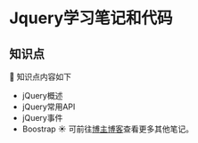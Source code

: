 # Jquery学习笔记和代码
## 知识点  
🌈 知识点内容如下
- jQuery概述
- jQuery常用API
- jQuery事件
- Boostrap
☀️ 可前往[博主博客](https://ppgo8.github.io/)查看更多其他笔记。
